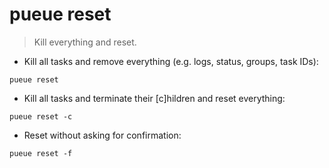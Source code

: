 # pueue reset

> Kill everything and reset.

- Kill all tasks and remove everything (e.g. logs, status, groups, task IDs):

`pueue reset`

- Kill all tasks and terminate their [c]hildren and reset everything:

`pueue reset -c`

- Reset without asking for confirmation:

`pueue reset -f`
